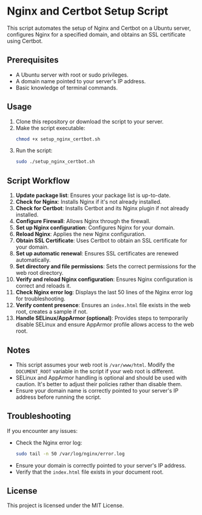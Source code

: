 # Nginx and Certbot Setup Script

This script automates the setup of Nginx and Certbot on a Ubuntu server, configures Nginx for a specified domain, and obtains an SSL certificate using Certbot.

## Prerequisites

- A Ubuntu server with root or sudo privileges.
- A domain name pointed to your server's IP address.
- Basic knowledge of terminal commands.

## Usage

1. Clone this repository or download the script to your server.
2. Make the script executable:
    ```bash
    chmod +x setup_nginx_certbot.sh
    ```
3. Run the script:
    ```bash
    sudo ./setup_nginx_certbot.sh
    ```

## Script Workflow

1. **Update package list**: Ensures your package list is up-to-date.
2. **Check for Nginx**: Installs Nginx if it's not already installed.
3. **Check for Certbot**: Installs Certbot and its Nginx plugin if not already installed.
4. **Configure Firewall**: Allows Nginx through the firewall.
5. **Set up Nginx configuration**: Configures Nginx for your domain.
6. **Reload Nginx**: Applies the new Nginx configuration.
7. **Obtain SSL Certificate**: Uses Certbot to obtain an SSL certificate for your domain.
8. **Set up automatic renewal**: Ensures SSL certificates are renewed automatically.
9. **Set directory and file permissions**: Sets the correct permissions for the web root directory.
10. **Verify and reload Nginx configuration**: Ensures Nginx configuration is correct and reloads it.
11. **Check Nginx error log**: Displays the last 50 lines of the Nginx error log for troubleshooting.
12. **Verify content presence**: Ensures an `index.html` file exists in the web root, creates a sample if not.
13. **Handle SELinux/AppArmor (optional)**: Provides steps to temporarily disable SELinux and ensure AppArmor profile allows access to the web root.

## Notes

- This script assumes your web root is `/var/www/html`. Modify the `DOCUMENT_ROOT` variable in the script if your web root is different.
- SELinux and AppArmor handling is optional and should be used with caution. It's better to adjust their policies rather than disable them.
- Ensure your domain name is correctly pointed to your server's IP address before running the script.

## Troubleshooting

If you encounter any issues:

- Check the Nginx error log:
    ```bash
    sudo tail -n 50 /var/log/nginx/error.log
    ```
- Ensure your domain is correctly pointed to your server's IP address.
- Verify that the `index.html` file exists in your document root.

## License

This project is licensed under the MIT License.
